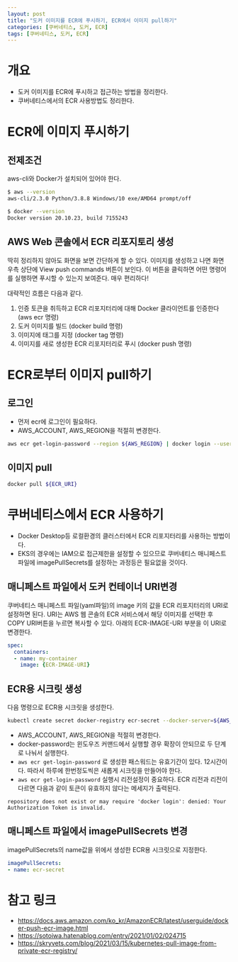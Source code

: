 ```yaml
---
layout: post
title: "도커 이미지를 ECR에 푸시하기, ECR에서 이미지 pull하기"
categories: [쿠버네티스, 도커, ECR]
tags: [쿠버네티스, 도커, ECR]
---
```



# 개요
- 도커 이미지를 ECR에 푸시하고 접근하는 방법을 정리한다. 
- 쿠버네티스에서의 ECR 사용방법도 정리한다. 

# ECR에 이미지 푸시하기 
## 전제조건
aws-cli와 Docker가 설치되어 있어야 한다. 

```sh
$ aws --version
aws-cli/2.3.0 Python/3.8.8 Windows/10 exe/AMD64 prompt/off

$ docker --version
Docker version 20.10.23, build 7155243
```

## AWS Web 콘솔에서 ECR 리포지토리 생성
딱히 정리하지 않아도 화면을 보면 간단하게 할 수 있다. 이미지를 생성하고 나면 화면 우측 상단에 View push commands 버튼이 보인다. 이 버튼을 클릭하면 어떤 명령어를 실행하면 푸시할 수 있는지 보여준다. 매우 편리하다!    

대략적인 흐름은 다음과 같다.

1. 인증 토큰을 취득하고 ECR 리포지터리에 대해 Docker 클라이언트를 인증한다 (aws ecr 명령)
2. 도커 이미지를 빌드 (docker build 명령)
3. 이미지에 태그를 지정 (docker tag 명령)
4. 이미지를 새로 생성한 ECR 리포지터리로 푸시 (docker push 명령)

# ECR로부터 이미지 pull하기 

## 로그인 
- 먼저 ecr에 로그인이 필요하다. 
- AWS_ACCOUNT, AWS_REGION을 적절히 변경한다. 

```sh
aws ecr get-login-password --region ${AWS_REGION} | docker login --username AWS --password-stdin ${AWS_ACCOUNT}.dkr.ecr.${AWS_REGION}.amazonaws.com
```

## 이미지 pull

```sh
docker pull ${ECR_URI}
```

# 쿠버네티스에서 ECR 사용하기 
- Docker Desktop등 로컬환경의 클러스터에서 ECR 리포지터리를 사용하는 방법이다. 
- EKS의 경우에는 IAM으로 접근제한을 설정할 수 있으므로 쿠버네티스 매니페스트 파일에 imagePullSecrets를 설정하는 과정등은 필요없을 것이다. 

## 매니페스트 파일에서 도커 컨테이너 URI변경 
쿠버네티스 매니페스트 파일(yaml파일)의 image 키의 값을 ECR 리포지터리의 URI로 설정하면 된다. URI는 AWS 웹 콘솔의 ECR 서비스에서 해당 이미지를 선택한 후 COPY URI버튼을 누르면 복사할 수 있다. 아래의 ECR-IMAGE-URI 부분을 이 URI로 변경한다. 

```yaml 
spec:
  containers:
  - name: my-container
    image: {ECR-IMAGE-URI}
```

## ECR용 시크릿 생성 
다음 명령으로 ECR용 시크릿을 생성한다. 

```sh
kubectl create secret docker-registry ecr-secret --docker-server=${AWS_ACCOUNT}.dkr.ecr.${AWS_REGION}.amazonaws.com --docker-username=AWS --docker-password=$(aws ecr get-login-password --region=${AWS_REGION}) 
```

- AWS_ACCOUNT, AWS_REGION을 적절히 변경한다. 
- docker-password는 윈도우즈 커맨드에서 실행할 경우 확장이 안되므로 두 단계로 나눠서 실행한다. 
- `aws ecr get-login-password` 로 생성한 패스워드는 유효기간이 있다. 12시간이다. 따라서 하루에 한번정도씩은 새롭게 시크릿을 만들어야 한다. 
- `aws ecr get-login-password` 실행시 리전설정이 중요하다. ECR 리전과 리전이 다르면 다음과 같이 토큰이 유효하지 않다는 메세지가 출력된다. 

```
repository does not exist or may require 'docker login': denied: Your Authorization Token is invalid.
```

## 매니페스트 파일에서 imagePullSecrets 변경
imagePullSecrets의 name값을 위에서 생성한 ECR용 시크릿으로 지정한다. 

```yaml
imagePullSecrets:
- name: ecr-secret
```



# 참고 링크 
- https://docs.aws.amazon.com/ko_kr/AmazonECR/latest/userguide/docker-push-ecr-image.html
- https://sotoiwa.hatenablog.com/entry/2021/01/02/024715
- https://skryvets.com/blog/2021/03/15/kubernetes-pull-image-from-private-ecr-registry/



